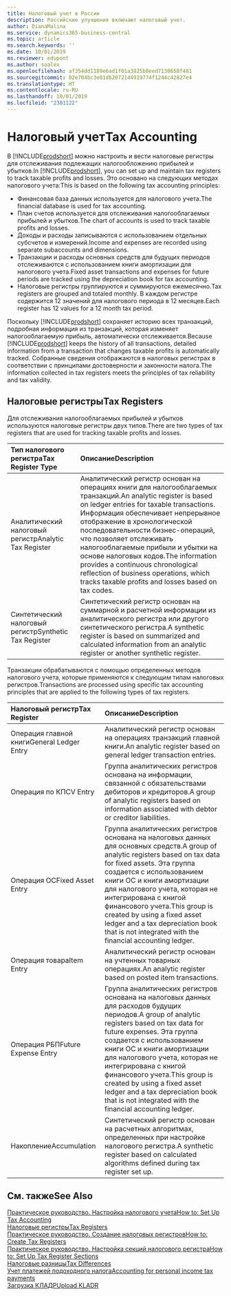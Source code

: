 ```yaml
---
title: Налоговый учет в России
description: Российские улучшения включают налоговый учет.
author: DianaMalina
ms.service: dynamics365-business-central
ms.topic: article
ms.search.keywords: ''
ms.date: 10/01/2019
ms.reviewer: edupont
ms.author: soalex
ms.openlocfilehash: af354dd1189e6ad1f01a3825b8eed7130658f481
ms.sourcegitcommit: 02e704bc3e01d62072144919774f1244c42827e4
ms.translationtype: HT
ms.contentlocale: ru-RU
ms.lasthandoff: 10/01/2019
ms.locfileid: "2301122"
---
```

# <a name="tax-accounting"></a><span data-ttu-id="65a13-103">Налоговый учет</span><span class="sxs-lookup"><span data-stu-id="65a13-103">Tax Accounting</span></span>

<span data-ttu-id="65a13-104">В [!INCLUDE[prodshort](../../includes/prodshort.md)] можно настроить и вести налоговые регистры для отслеживания подлежащих налогообложению прибылей и убытков.</span><span class="sxs-lookup"><span data-stu-id="65a13-104">In [!INCLUDE[prodshort](../../includes/prodshort.md)], you can set up and maintain tax registers to track taxable profits and losses.</span></span> <span data-ttu-id="65a13-105">Это основано на следующих методах налогового учета:</span><span class="sxs-lookup"><span data-stu-id="65a13-105">This is based on the following tax accounting principles:</span></span>

- <span data-ttu-id="65a13-106">Финансовая база данных используется для налогового учета.</span><span class="sxs-lookup"><span data-stu-id="65a13-106">The financial database is used for tax accounting.</span></span>
- <span data-ttu-id="65a13-107">План счетов используется для отслеживания налогооблагаемых прибылей и убытков.</span><span class="sxs-lookup"><span data-stu-id="65a13-107">The chart of accounts is used to track taxable profits and losses.</span></span>
- <span data-ttu-id="65a13-108">Доходы и расходы записываются с использованием отдельных субсчетов и измерений.</span><span class="sxs-lookup"><span data-stu-id="65a13-108">Income and expenses are recorded using separate subaccounts and dimensions.</span></span>
- <span data-ttu-id="65a13-109">Транзакции и расходы основных средств для будущих периодов отслеживаются с использованием книги амортизации для налогового учета.</span><span class="sxs-lookup"><span data-stu-id="65a13-109">Fixed asset transactions and expenses for future periods are tracked using the depreciation book for tax accounting.</span></span>
- <span data-ttu-id="65a13-110">Налоговые регистры группируются и суммируются ежемесячно.</span><span class="sxs-lookup"><span data-stu-id="65a13-110">Tax registers are grouped and totaled monthly.</span></span> <span data-ttu-id="65a13-111">В каждом регистре содержится 12 значений для налогового периода в 12 месяцев.</span><span class="sxs-lookup"><span data-stu-id="65a13-111">Each register has 12 values for a 12 month tax period.</span></span> 

<span data-ttu-id="65a13-112">Поскольку [!INCLUDE[prodshort](../../includes/prodshort.md)] сохраняет историю всех транзакций, подробная информация из транзакций, которая изменяет налогооблагаемую прибыль, автоматически отслеживается.</span><span class="sxs-lookup"><span data-stu-id="65a13-112">Because [!INCLUDE[prodshort](../../includes/prodshort.md)] keeps the history of all transactions, detailed information from a transaction that changes taxable profits is automatically tracked.</span></span> <span data-ttu-id="65a13-113">Собранные сведения отображаются в налоговых регистрах в соответствии с принципами достоверности и законности налога.</span><span class="sxs-lookup"><span data-stu-id="65a13-113">The information collected in tax registers meets the principles of tax reliability and tax validity.</span></span>

## <a name="tax-registers"></a><span data-ttu-id="65a13-114">Налоговые регистры</span><span class="sxs-lookup"><span data-stu-id="65a13-114">Tax Registers</span></span>

<span data-ttu-id="65a13-115">Для отслеживания налогооблагаемых прибылей и убытков используются налоговые регистры двух типов.</span><span class="sxs-lookup"><span data-stu-id="65a13-115">There are two types of tax registers that are used for tracking taxable profits and losses.</span></span> 

| <span data-ttu-id="65a13-116">Тип налогового регистра</span><span class="sxs-lookup"><span data-stu-id="65a13-116">Tax Register Type</span></span>      | <span data-ttu-id="65a13-117">Описание</span><span class="sxs-lookup"><span data-stu-id="65a13-117">Description</span></span>                                                  |
| :--------------------- | :----------------------------------------------------------- |
| <span data-ttu-id="65a13-118">Аналитический налоговый регистр</span><span class="sxs-lookup"><span data-stu-id="65a13-118">Analytic Tax Register</span></span>  | <span data-ttu-id="65a13-119">Аналитический регистр основан на операциях книги для налогооблагаемых транзакций.</span><span class="sxs-lookup"><span data-stu-id="65a13-119">An analytic register is based on ledger entries for taxable transactions.</span></span> <span data-ttu-id="65a13-120">Информация обеспечивает непрерывное отображение в хронологической последовательности бизнес-операций, что позволяет отслеживать налогооблагаемые прибыли и убытки на основе налоговых кодов.</span><span class="sxs-lookup"><span data-stu-id="65a13-120">The information provides a continuous chronological reflection of business operations, which tracks taxable profits and losses based on tax codes.</span></span> |
| <span data-ttu-id="65a13-121">Синтетический налоговый регистр</span><span class="sxs-lookup"><span data-stu-id="65a13-121">Synthetic Tax Register</span></span> | <span data-ttu-id="65a13-122">Синтетический регистр основан на суммарной и расчетной информации из аналитического регистра или другого синтетического регистра.</span><span class="sxs-lookup"><span data-stu-id="65a13-122">A synthetic register is based on summarized and calculated information from an analytic register or another synthetic register.</span></span> |

<span data-ttu-id="65a13-123">Транзакции обрабатываются с помощью определенных методов налогового учета, которые применяются к следующим типам налоговых регистров.</span><span class="sxs-lookup"><span data-stu-id="65a13-123">Transactions are processed using specific tax accounting principles that are applied to the following types of tax registers.</span></span> 

| <span data-ttu-id="65a13-124">Налоговый регистр</span><span class="sxs-lookup"><span data-stu-id="65a13-124">Tax Register</span></span>         | <span data-ttu-id="65a13-125">Описание</span><span class="sxs-lookup"><span data-stu-id="65a13-125">Description</span></span>                                                  |
| :------------------- | :----------------------------------------------------------- |
| <span data-ttu-id="65a13-126">Операция главной книги</span><span class="sxs-lookup"><span data-stu-id="65a13-126">General Ledger Entry</span></span> | <span data-ttu-id="65a13-127">Аналитический регистр основан на операциях транзакций главной книги.</span><span class="sxs-lookup"><span data-stu-id="65a13-127">An analytic register based on general ledger transaction entries.</span></span> |
| <span data-ttu-id="65a13-128">Операция по КП</span><span class="sxs-lookup"><span data-stu-id="65a13-128">CV Entry</span></span>             | <span data-ttu-id="65a13-129">Группа аналитических регистров основана на информации, связанной с обязательствами дебиторов и кредиторов.</span><span class="sxs-lookup"><span data-stu-id="65a13-129">A group of analytic registers based on information associated with debtor or creditor liabilities.</span></span> |
| <span data-ttu-id="65a13-130">Операция ОС</span><span class="sxs-lookup"><span data-stu-id="65a13-130">Fixed Asset Entry</span></span>    | <span data-ttu-id="65a13-131">Группа аналитических регистров основана на налоговых данных для основных средств.</span><span class="sxs-lookup"><span data-stu-id="65a13-131">A group of analytic registers based on tax data for fixed assets.</span></span> <span data-ttu-id="65a13-132">Эта группа создается с использованием книги ОС и книги амортизации для налогового учета, которая не интегрирована с книгой финансового учета.</span><span class="sxs-lookup"><span data-stu-id="65a13-132">This group is created by using a fixed asset ledger and a tax depreciation book that is not integrated with the financial accounting ledger.</span></span> |
| <span data-ttu-id="65a13-133">Операция товара</span><span class="sxs-lookup"><span data-stu-id="65a13-133">Item Entry</span></span>           | <span data-ttu-id="65a13-134">Аналитический регистр основан на учтенных товарных операциях.</span><span class="sxs-lookup"><span data-stu-id="65a13-134">An analytic register based on posted item transactions.</span></span>      |
| <span data-ttu-id="65a13-135">Операция РБП</span><span class="sxs-lookup"><span data-stu-id="65a13-135">Future Expense Entry</span></span> | <span data-ttu-id="65a13-136">Группа аналитических регистров основана на налоговых данных для расходов будущих периодов.</span><span class="sxs-lookup"><span data-stu-id="65a13-136">A group of analytic registers based on tax data for future expenses.</span></span> <span data-ttu-id="65a13-137">Эта группа создается с использованием книги ОС и книги амортизации для налогового учета, которая не интегрирована с книгой финансового учета.</span><span class="sxs-lookup"><span data-stu-id="65a13-137">This group is created by using a fixed asset ledger and a tax depreciation book that is not integrated with the financial accounting ledger.</span></span> |
| <span data-ttu-id="65a13-138">Накопление</span><span class="sxs-lookup"><span data-stu-id="65a13-138">Accumulation</span></span>         | <span data-ttu-id="65a13-139">Синтетический регистр основан на расчетных алгоритмах, определенных при настройке налогового регистра.</span><span class="sxs-lookup"><span data-stu-id="65a13-139">A synthetic register based on calculated algorithms defined during tax register set up.</span></span> |


## <a name="see-also"></a><span data-ttu-id="65a13-140">См. также</span><span class="sxs-lookup"><span data-stu-id="65a13-140">See Also</span></span>

[<span data-ttu-id="65a13-141">Практическое руководство. Настройка налогового учета</span><span class="sxs-lookup"><span data-stu-id="65a13-141">How to: Set Up Tax Accounting</span></span>](How-to-Set-Up-Tax-Accounting.md)  
[<span data-ttu-id="65a13-142">Налоговые регистры</span><span class="sxs-lookup"><span data-stu-id="65a13-142">Tax Registers</span></span>](Tax-Registers.md)  
[<span data-ttu-id="65a13-143">Практическое руководство. Создание налоговых регистров</span><span class="sxs-lookup"><span data-stu-id="65a13-143">How to: Create Tax Registers</span></span>](How-to-Create-Tax-Registers.md)  
[<span data-ttu-id="65a13-144">Практическое руководство. Настройка секций налогового регистра</span><span class="sxs-lookup"><span data-stu-id="65a13-144">How to: Set Up Tax Register Sections</span></span>](How-to-Set-Up-Tax-Register-Sections.md)  
[<span data-ttu-id="65a13-145">Налоговые разницы</span><span class="sxs-lookup"><span data-stu-id="65a13-145">Tax Differences</span></span>](Tax-Differences.md)  
[<span data-ttu-id="65a13-146">Учет платежей подоходного налога</span><span class="sxs-lookup"><span data-stu-id="65a13-146">Accounting for personal income tax payments</span></span>](Accounting-for-personal-income-tax-payments.md)  
[<span data-ttu-id="65a13-147">Загрузка КЛАДР</span><span class="sxs-lookup"><span data-stu-id="65a13-147">Upload KLADR</span></span>](Upload-KLADR.md)  
